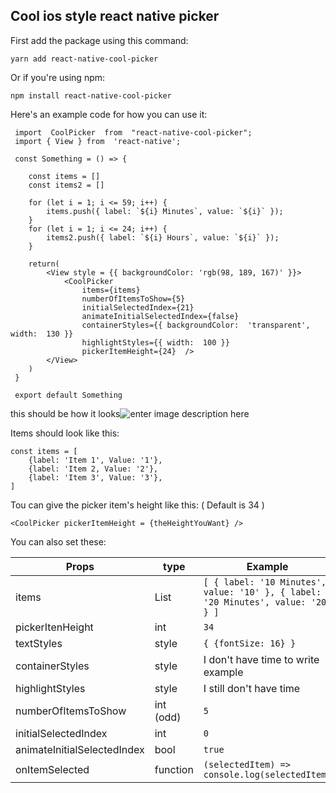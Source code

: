 ## Cool ios style react native picker

First add the package using this command:

    yarn add react-native-cool-picker
Or if you're using npm:

    npm install react-native-cool-picker


Here's an example code for how you can use it:

     import  CoolPicker  from  "react-native-cool-picker";
     import { View } from  'react-native';
     
     const Something = () => {
     
        const items = []
	    const items2 = []
	    
	    for (let i = 1; i <= 59; i++) {
	        items.push({ label: `${i} Minutes`, value: `${i}` });
	    }
	    for (let i = 1; i <= 24; i++) {
	        items2.push({ label: `${i} Hours`, value: `${i}` });
	    }
	
		return(
			<View style = {{ backgroundColor: 'rgb(98, 189, 167)' }}>
				<CoolPicker 
					items={items}
					numberOfItemsToShow={5}
					initialSelectedIndex={21}
					animateInitialSelectedIndex={false}
					containerStyles={{ backgroundColor:  'transparent', width:  130 }}
					highlightStyles={{ width:  100 }}
					pickerItemHeight={24}  />
			</View>
		)	    
     }
     
     export default Something
this should be how it looks![enter image description here](https://s8.uupload.ir/files/ezgif-1-3638d371f7_9zrv.gif)

Items should look like this:

    const items = [
    	{label: 'Item 1', Value: '1'},
    	{label: 'Item 2, Value: '2'},
    	{label: 'Item 3', Value: '3'},
    ]

Tou can give the picker item's height like this: ( Default is 34 )

    <CoolPicker pickerItemHeight = {theHeightYouWant} />
 You can also set these:

| Props|type  |Example|
|--|--|--|
| items |List  |`[ { label: '10 Minutes', value: '10' }, { label: '20 Minutes', value: '20' } ]`|
|pickerItenHeight|int|`34`|
|textStyles|style|`{ {fontSize: 16} }`|
|containerStyles|style|I don't have time to write example
|highlightStyles|style|I still don't have time|
|numberOfItemsToShow|int (odd)|`5`
|initialSelectedIndex|int|`0`|
|animateInitialSelectedIndex|bool|`true`|
|onItemSelected|function|`(selectedItem) => console.log(selectedItem)`

